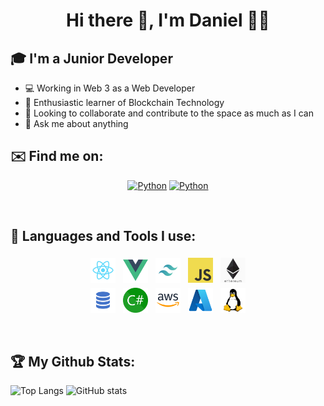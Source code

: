 <h1 align="center" dir="auto">Hi there 👋, I'm Daniel 👨‍💻 </h1>

## 🎓 I'm a Junior Developer

- 💻 Working in Web 3 as a Web Developer
- 🌱 Enthusiastic learner of Blockchain Technology
- 👯 Looking to collaborate and contribute to the space as much as I can
- 💬 Ask me about anything

## ✉️ Find me on:

<p align="center"> 
  <a href="https://www.linkedin.com/in/daniel-cruz-martins/" rel="nofollow" align="center"> <img src="https://camo.githubusercontent.com/8c244a7a7b8a6e767d241c9a6c5e1b5e13ea693770c52bbc3fe564ba4044a4c9/68747470733a2f2f63646e2d69636f6e732d706e672e666c617469636f6e2e636f6d2f3531322f3137342f3137343835372e706e67" alt="Python" height="40" data-canonical-src="https://cdn-icons-png.flaticon.com/512/174/174857.png" style="max-width: 100%;"></a>
   <a href="mailto:danielcrmartins@outlook.pt?subject=Hello%20Daniel" align="center"><img src="https://camo.githubusercontent.com/c2482cb871ae122e51cfc8928372f63d9dce01658970fec28fd13a05b5970a17/68747470733a2f2f63646e2d69636f6e732d706e672e666c617469636f6e2e636f6d2f3531322f3732362f3732363632332e706e67" alt="Python" height="40" data-canonical-src="https://cdn-icons-png.flaticon.com/512/726/726623.png" style="max-width: 100%;"></a>
</p>


<br />

## 🧰 Languages and Tools I use:
<p align="center">

<img src="https://raw.githubusercontent.com/github/explore/80688e429a7d4ef2fca1e82350fe8e3517d3494d/topics/react/react.png" alt="React" height="40" style="vertical-align:top; margin:4px">
<img src="https://raw.githubusercontent.com/github/explore/80688e429a7d4ef2fca1e82350fe8e3517d3494d/topics/vue/vue.png" alt="Vue" height="40" style="vertical-align:top; margin:4px">
<img src="https://raw.githubusercontent.com/github/explore/80688e429a7d4ef2fca1e82350fe8e3517d3494d/topics/tailwind/tailwind.png" alt="Tailwind" height="40" style="vertical-align:top; margin:4px"> 
<img src="https://raw.githubusercontent.com/github/explore/80688e429a7d4ef2fca1e82350fe8e3517d3494d/topics/javascript/javascript.png" alt="Javascript" height="40" style="vertical-align:top; margin:4px"> 
<img src="https://raw.githubusercontent.com/github/explore/80688e429a7d4ef2fca1e82350fe8e3517d3494d/topics/ethereum/ethereum.png" alt="ethereum" height="40" style="vertical-align:top; margin:4px">
  
  <br />
<img src="https://raw.githubusercontent.com/github/explore/80688e429a7d4ef2fca1e82350fe8e3517d3494d/topics/sql/sql.png" alt="SQL" height="40" style="vertical-align:top; margin:4px">
<img src="https://raw.githubusercontent.com/github/explore/80688e429a7d4ef2fca1e82350fe8e3517d3494d/topics/csharp/csharp.png" alt="csharp" height="40" style="vertical-align:top; margin:4px">
<img src="https://raw.githubusercontent.com/github/explore/80688e429a7d4ef2fca1e82350fe8e3517d3494d/topics/aws/aws.png" alt="AWS" height="40" style="vertical-align:top; margin:4px">
<img src="https://raw.githubusercontent.com/github/explore/80688e429a7d4ef2fca1e82350fe8e3517d3494d/topics/azure/azure.png" alt="Azure" height="40" style="vertical-align:top; margin:4px">
<img src="https://raw.githubusercontent.com/github/explore/80688e429a7d4ef2fca1e82350fe8e3517d3494d/topics/linux/linux.png" alt="Linux" height="40" style="vertical-align:top; margin:4px">
</p>

<br />

## 🏆 My Github Stats:
![Top Langs](https://github-readme-stats.vercel.app/api/top-langs/?username=DanielCM2001&theme=tokyonight)
![GitHub stats](https://github-readme-stats.vercel.app/api?username=DanielCM2001&show_icons=true&theme=tokyonight)

